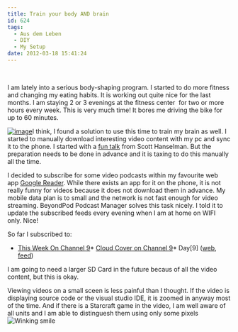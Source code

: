 ```yaml
---
title: Train your body AND brain
id: 624
tags:
  - Aus dem Leben
  - DIY
  - My Setup
date: 2012-03-18 15:41:24
---
```


&#160;

I am lately into a serious body-shaping program. I started to do more fitness and changing my eating habits. It is working out quite nice for the last months. I am staying 2 or 3 evenings at the fitness center&#160; for two or more hours every week. This is very much time! It bores me driving the bike for up to 60 minutes.

[![image](https://az275061.vo.msecnd.net/blogmedia/2012/03/image60.png "image")](https://play.google.com/store/apps/details?id=mobi.beyondpod "BeyondPod Podcast Manager")I think, I found a solution to use this time to train my brain as well. I started to manually download interesting video content with my pc and sync it to the phone. I started with a [fun talk](http://www.hanselman.com/blog/DeveloperStandUpComedyCoding4Fun.aspx) from Scott Hanselman. But the preparation needs to be done in advance and it is taxing to do this manually all the time.

I decided to subscribe for some video podcasts within my favourite web app [Google Reader](http://www.google.de/reader). While there exists an app for it on the phone, it is not really funny for videos because it does not download them in advance. My mobile data plan is to small and the network is not fast enough for video streaming. BeyondPod Podcast Manager solves this task nicely. I told it to update the subscribed feeds every evening when I am at home on WIFI only. Nice!

So far I subscribed to:

*   [This Week On Channel 9](http://channel9.msdn.com/Shows/This+Week+On+Channel+9)*   [Cloud Cover on Channel 9](http://channel9.msdn.com/Shows/Cloud+Cover)*   Day[9] ([web](http://day9.tv/), [feed](http://blip.tv/day9tv/rss))  

I am going to need a larger SD Card in the future becaus of all the video content, but this is okay.

Viewing videos on a small sceen is less painful than I thought. If the video is displaying source code or the visual studio IDE, it is zoomed in anyway most of the time. And if there is a Starcraft game in the video, I am well aware of all units and I am able to distinguesh them using only some pixels ![Winking smile](https://az275061.vo.msecnd.net/blogmedia/2012/03/wlEmoticon-winkingsmile5.png)